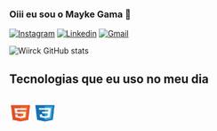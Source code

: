 ### Oiii eu sou o Mayke Gama 👋

[![Instagram](https://img.shields.io/badge/Instagram-E4405F?style=for-the-badge&logo=instagram&logoColor=white)](https://www.instagram.com/maykegama_/)
[![Linkedin](https://img.shields.io/badge/LinkedIn-0077B5?style=for-the-badge&logo=linkedin&logoColor=white)](https://www.linkedin.com/in/maykegama/)
[![Gmail](https://img.shields.io/badge/-Gmail-%23333?style=for-the-badge&logo=gmail&logoColor=white)](mailto:maykegama12@gmail.com)

![Wiirck GitHub stats](https://github-readme-stats.vercel.app/api?username=wiirck&show_icons=true&theme=dracula&count_private=true)

## Tecnologias que eu uso no meu dia


<div style="display: inline_block"><br>
   
  <img align="center" alt="Wiirck-HTML" height="30" width="40" src="https://raw.githubusercontent.com/devicons/devicon/master/icons/html5/html5-original.svg">
  <img align="center" alt="Wiirck-CSS" height="30" width="40" src="https://raw.githubusercontent.com/devicons/devicon/master/icons/css3/css3-original.svg">
 
</div>
